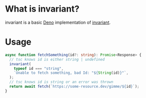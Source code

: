 # What is invariant?

invariant is a basic [Deno](https://deno.land/x/invariant) implementation of
[invariant](https://github.com/zertosh/invariant).

# Usage

```ts
async function fetchSomething(id?: string): Promise<Response> {
  // tsc knows id is either string | undefined
  invariant(
    typeof id === "string",
    `Unable to fetch something, bad Id: "${String(id)}"`,
  );
  // tsc knows id is string or an error was thrown
  return await fetch(`https://some-resource.dev/gimme/${id}`);
}
```
